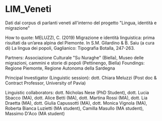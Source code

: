 # LIM_Veneti
Dati dal corpus di parlanti veneti all'interno del progetto "Lingua, identità e migrazione"

How to quote: MELUZZI, C. (2019) Migrazione e identità linguistica: prima risultati da un’area alpina del Piemonte. In S.M. Gilardino & B. Saiu (a cura di) La lingua dei popoli, Gaglianico: Tipografia Botalla, 247-263.

Partners: Associazione Culturale "Su Nuraghe" (Biella), Museo delle migrazioni, cammini e storie di popoli (Pettinengo, Biella)
Foundings: Regione Piemonte, Regione Autonoma della Sardegna

Principal Investigator (Linguistic session): dott. Chiara Meluzzi (Post doc & Contract Professor, University of Pavia)

Linguistic collaborators: dott. Nicholas Nese (PhD Student), dott. Lucia Sbacco (MA), dott. Alice Betti (MA), dott. Martina Rossi (MA), dott. Lia Draetta (MA), dott. Giulia Capussotti (MA), dott. Monica Vignola (MA), Roberta Bianca Luzietti (MA student), Camilla Masullo (MA student), Massimo D'Aco (MA student)
